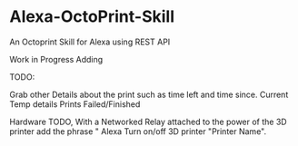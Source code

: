 # Alexa-OctoPrint-Skill
An Octoprint Skill for Alexa using REST API

Work in Progress Adding

TODO:

Grab other Details about the print such as time left and time since.
Current Temp details
Prints Failed/Finished

Hardware TODO, With a Networked Relay attached to the power of the 3D printer add the phrase " Alexa Turn on/off 3D printer "Printer Name".
